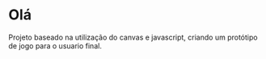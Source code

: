 # Olá
Projeto baseado na utilização do canvas e javascript, criando um protótipo de jogo para o usuario final.
